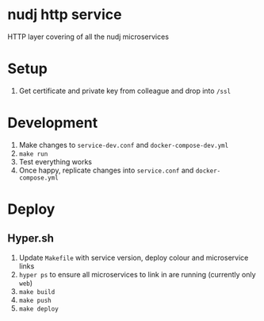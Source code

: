 # nudj http service

HTTP layer covering of all the nudj microservices

# Setup

1. Get certificate and private key from colleague and drop into `/ssl`

# Development

1. Make changes to `service-dev.conf` and `docker-compose-dev.yml`
1. `make run`
1. Test everything works
1. Once happy, replicate changes into `service.conf` and `docker-compose.yml`

# Deploy

## Hyper.sh

1. Update `Makefile` with service version, deploy colour and microservice links
1. `hyper ps` to ensure all microservices to link in are running (currently only `web`)
1. `make build`
1. `make push`
1. `make deploy`
